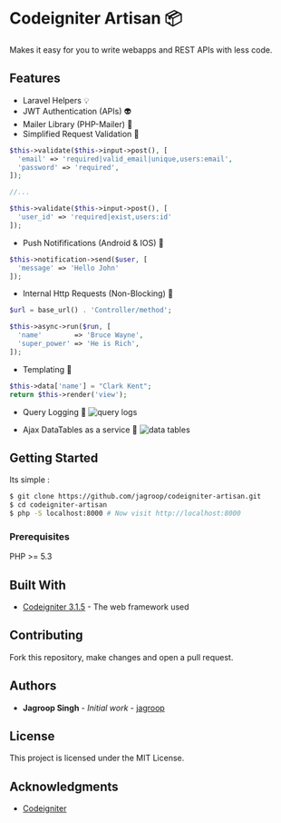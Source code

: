 # Codeigniter Artisan :package:

Makes it easy for you to write webapps and REST APIs with less code.

## Features
- Laravel Helpers :bulb:
- JWT Authentication (APIs) :alien:
- Mailer Library (PHP-Mailer) :page_facing_up:
- Simplified Request Validation :robot:

```php
$this->validate($this->input->post(), [
  'email' => 'required|valid_email|unique,users:email',
  'password' => 'required',
]);

//...

$this->validate($this->input->post(), [
  'user_id' => 'required|exist,users:id'
]);
```

- Push Notififications (Android & IOS) :speech_balloon:

```php
$this->notification->send($user, [
  'message' => 'Hello John'
]);
```
- Internal Http Requests (Non-Blocking) :rocket:

```php
$url = base_url() . 'Controller/method';

$this->async->run($run, [
  'name'        => 'Bruce Wayne',
  'super_power' => 'He is Rich',
]);
```

- Templating :bookmark:

```php
$this->data['name'] = "Clark Kent";
return $this->render('view');
```
- Query Logging :memo:
![query logs](https://raw.githubusercontent.com/jagroop/codeigniter-artisan/master/screenshots/datatables.png "Query logs")

- Ajax DataTables as a service :tada:
![data tables](https://raw.githubusercontent.com/jagroop/codeigniter-artisan/master/screenshots/datatables.png "Ajax DataTables")

## Getting Started

Its simple :

```bash
$ git clone https://github.com/jagroop/codeigniter-artisan.git
$ cd codeigniter-artisan
$ php -S localhost:8000 # Now visit http://localhost:8000
```

### Prerequisites

PHP >= 5.3


## Built With

* [Codeigniter 3.1.5](https://codeigniter.com/) - The web framework used

## Contributing

Fork this repository, make changes and open a pull request.
 

## Authors

* **Jagroop Singh** - *Initial work* - [jagroop](https://github.com/jagroop)


## License

This project is licensed under the MIT License.

## Acknowledgments

* [Codeigniter](https://codeigniter.com)

